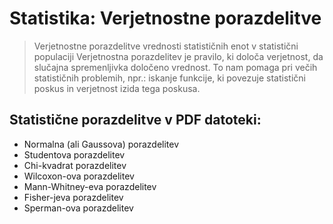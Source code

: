 # Statistika: Verjetnostne porazdelitve
> Verjetnostne porazdelitve vrednosti statističnih enot v statistični populaciji
Verjetnostna porazdelitev je pravilo, ki določa verjetnost, da slučajna spremenljivka določeno vrednost. To nam pomaga pri večih statističnih problemih, npr.: iskanje funkcije, ki povezuje statistični poskus in verjetnost izida tega poskusa.

## Statistične porazdelitve v PDF datoteki:
- Normalna (ali Gaussova) porazdelitev
- Studentova porazdelitev
- Chi-kvadrat porazdelitev
- Wilcoxon-ova porazdelitev
- Mann-Whitney-eva porazdelitev
- Fisher-jeva porazdelitev
- Sperman-ova porazdelitev
